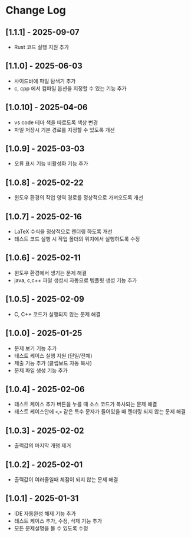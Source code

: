 # Change Log

## [1.1.1] - 2025-09-07
- Rust 코드 실행 지원 추가

## [1.1.0] - 2025-06-03
- 사이드바에 파일 탐색기 추가
- c, cpp 에서 컴파일 옵션을 지정할 수 있는 기능 추가

## [1.0.10] - 2025-04-06
- vs code 테마 색을 따르도록 색상 변경
- 파일 저장시 기본 경로를 지정할 수 있도록 개선

## [1.0.9] - 2025-03-03
- 오류 표시 기능 비활성화 기능 추가

## [1.0.8] - 2025-02-22
- 윈도우 환경의 작업 영역 경로를 정상적으로 가져오도록 개선

## [1.0.7] - 2025-02-16
- LaTeX 수식을 정상적으로 렌더링 하도록 개선
- 테스트 코드 실행 시 작업 폴더의 위치에서 실행하도록 수정

## [1.0.6] - 2025-02-11
- 윈도우 환경에서 생기는 문제 해결
- java, c,c++ 파일 생성시 자동으로 템플릿 생성 기능 추가

## [1.0.5] - 2025-02-09
- C, C++ 코드가 실행되지 않는 문제 해결

## [1.0.0] - 2025-01-25
- 문제 보기 기능 추가
- 테스트 케이스 실행 지원 (단일/전체)
- 제출 기능 추가 (클립보드 자동 복사)
- 문제 파일 생성 기능 추가

## [1.0.4] - 2025-02-06
- 테스트 케이스 추가 버튼을 누를 때 소스 코드가 복사되는 문제 해결
- 테스트 케이스안에 `<`,`>` 같은 특수 문자가 들어있을 때 렌더링 되지 않는 문제 해결

## [1.0.3] - 2025-02-02
- 출력값의 마지막 개행 제거

## [1.0.2] - 2025-02-01
- 출력값이 여러줄일때 체점이 되지 않는 문제 해결

## [1.0.1] - 2025-01-31
- IDE 자동완성 해제 기능 추가
- 테스트 케이스 추가, 수정, 삭제 기능 추가
- 모든 문제설명을 볼 수 있도록 수정
